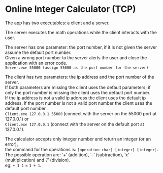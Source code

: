 # Online Integer Calculator (TCP)
The app has two executables: a client and a server.

The server executes the math operations while the client interacts with the user.

The server has one parameter: the port number, if it is not given the server assume the default port number. <br>
Given a wrong port number to the server alerts the user and close the application with an error code. <br>
`Server.exe 55000 (assign 55000 as the port number for the server)`

The client has two parameters: the ip address and the port number of the server. <br>
If both parameters are missing the client uses the default parameters; if only the port number is missing the client uses the default port number. <br>
If the ip address is not a valid ip address the client uses the default ip address, if the port number is not a valid port number the client uses the default port number. <br>
`Client.exe 127.0.0.1 55000` (connect with the server on the 55000 port at 127.0.0.1) or <br>
`Client.exe 127.0.0.1` (connect with the server on the default port at 127.0.0.1).

The calculator accepts only integer number and return an integer (or an error), <br> the command for the operations is: `[operation char] [integer] [integer]`. <br>
The possible operation are: ‘+’ (addition), ‘–‘ (subtraction), ‘x’ (multiplication) and ‘/’ (division). <br>
eg. `+ 1 1` = `1 + 1`.

